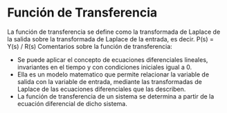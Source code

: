 # Función de Transferencia
La función de transferencia se define como la transformada de Laplace de la salida sobre la transformada de Laplace de la entrada, es decir.
P(s) = Y(s) / R(s)
Comentarios sobre la función de transferencia:
- Se puede aplicar el concepto de ecuaciones diferenciales lineales, invariantes en el tiempo y con condiciones iniciales igual a 0.
- Ella es un modelo matematico que permite relacionar la variable de salida con la variable de entrada, mediante las transformadas de Laplace de las ecuaciones diferenciales que las describen. 
- La función de transferencia de un sistema se determina a partir de la ecuación diferencial de dicho sistema.
